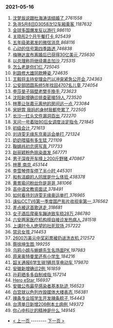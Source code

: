 ### 2021-05-16 
1. [ 沈梦辰说跟杜海涛该结婚了 ](https://s.weibo.com/weibo?q=%23%E6%B2%88%E6%A2%A6%E8%BE%B0%E8%AF%B4%E8%B7%9F%E6%9D%9C%E6%B5%B7%E6%B6%9B%E8%AF%A5%E7%BB%93%E5%A9%9A%E4%BA%86%23&Refer=top) *2761558*
1. [ 急寻5月8日D3058次12车厢乘客 ](https://s.weibo.com/weibo?q=%23%E6%80%A5%E5%AF%BB5%E6%9C%888%E6%97%A5D3058%E6%AC%A112%E8%BD%A6%E5%8E%A2%E4%B9%98%E5%AE%A2%23&Refer=top) *1187632*
1. [ 全球多国爆发反以游行 ](https://s.weibo.com/weibo?q=%23%E5%85%A8%E7%90%83%E5%A4%9A%E5%9B%BD%E7%88%86%E5%8F%91%E5%8F%8D%E4%BB%A5%E6%B8%B8%E8%A1%8C%23&Refer=top) *986110*
1. [ 关晓彤2个月午餐打卡 ](https://s.weibo.com/weibo?q=%23%E5%85%B3%E6%99%93%E5%BD%A42%E4%B8%AA%E6%9C%88%E5%8D%88%E9%A4%90%E6%89%93%E5%8D%A1%23&Refer=top) *925439*
1. [ 五年级弟弟发的微信消息 ](https://s.weibo.com/weibo?q=%23%E4%BA%94%E5%B9%B4%E7%BA%A7%E5%BC%9F%E5%BC%9F%E5%8F%91%E7%9A%84%E5%BE%AE%E4%BF%A1%E6%B6%88%E6%81%AF%23&Refer=top) *868116*
1. [ 心动的信号第四季路透 ](https://s.weibo.com/weibo?q=%23%E5%BF%83%E5%8A%A8%E7%9A%84%E4%BF%A1%E5%8F%B7%E7%AC%AC%E5%9B%9B%E5%AD%A3%E8%B7%AF%E9%80%8F%23&Refer=top) *746838*
1. [ 梅琳达宣布离婚后已获得30亿美元 ](https://s.weibo.com/weibo?q=%23%E6%A2%85%E7%90%B3%E8%BE%BE%E5%AE%A3%E5%B8%83%E7%A6%BB%E5%A9%9A%E5%90%8E%E5%B7%B2%E8%8E%B7%E5%BE%9730%E4%BA%BF%E7%BE%8E%E5%85%83%23&Refer=top) *725630*
1. [ 以总理称将继续袭击加沙 ](https://s.weibo.com/weibo?q=%23%E4%BB%A5%E6%80%BB%E7%90%86%E7%A7%B0%E5%B0%86%E7%BB%A7%E7%BB%AD%E8%A2%AD%E5%87%BB%E5%8A%A0%E6%B2%99%23&Refer=top) *725315*
1. [ 怎么老是你们仨 ](https://s.weibo.com/weibo?q=%23%E6%80%8E%E4%B9%88%E8%80%81%E6%98%AF%E4%BD%A0%E4%BB%AC%E4%BB%A8%23&Refer=top) *725045*
1. [ 利路修大雄同款睡姿 ](https://s.weibo.com/weibo?q=%23%E5%88%A9%E8%B7%AF%E4%BF%AE%E5%A4%A7%E9%9B%84%E5%90%8C%E6%AC%BE%E7%9D%A1%E5%A7%BF%23&Refer=top) *724635*
1. [ 王毅将主持安理会巴以冲突紧急公开会 ](https://s.weibo.com/weibo?q=%E7%8E%8B%E6%AF%85%E5%B0%86%E4%B8%BB%E6%8C%81%E5%AE%89%E7%90%86%E4%BC%9A%E5%B7%B4%E4%BB%A5%E5%86%B2%E7%AA%81%E7%B4%A7%E6%80%A5%E5%85%AC%E5%BC%80%E4%BC%9A&Refer=top) *724363*
1. [ 公安部团圆系统5年找回4707名儿童 ](https://s.weibo.com/weibo?q=%23%E5%85%AC%E5%AE%89%E9%83%A8%E5%9B%A2%E5%9C%86%E7%B3%BB%E7%BB%9F5%E5%B9%B4%E6%89%BE%E5%9B%9E4707%E5%90%8D%E5%84%BF%E7%AB%A5%23&Refer=top) *724054*
1. [ 李莎旻子隔壁老樊手挽手 ](https://s.weibo.com/weibo?q=%23%E6%9D%8E%E8%8E%8E%E6%97%BB%E5%AD%90%E9%9A%94%E5%A3%81%E8%80%81%E6%A8%8A%E6%89%8B%E6%8C%BD%E6%89%8B%23&Refer=top) *723623*
1. [ 沈阳新增确诊排查密接59人 ](https://s.weibo.com/weibo?q=%23%E6%B2%88%E9%98%B3%E6%96%B0%E5%A2%9E%E7%A1%AE%E8%AF%8A%E6%8E%92%E6%9F%A5%E5%AF%86%E6%8E%A559%E4%BA%BA%23&Refer=top) *723520*
1. [ 林墨让张嘉元离他的房间远一点 ](https://s.weibo.com/weibo?q=%23%E6%9E%97%E5%A2%A8%E8%AE%A9%E5%BC%A0%E5%98%89%E5%85%83%E7%A6%BB%E4%BB%96%E7%9A%84%E6%88%BF%E9%97%B4%E8%BF%9C%E4%B8%80%E7%82%B9%23&Refer=top) *723084*
1. [ 宋妍霏 我妈的身材我都夸累了 ](https://s.weibo.com/weibo?q=%23%E5%AE%8B%E5%A6%8D%E9%9C%8F%20%E6%88%91%E5%A6%88%E7%9A%84%E8%BA%AB%E6%9D%90%E6%88%91%E9%83%BD%E5%A4%B8%E7%B4%AF%E4%BA%86%23&Refer=top) *722505*
1. [ 长沙一红头文件漏洞百出 ](https://s.weibo.com/weibo?q=%23%E9%95%BF%E6%B2%99%E4%B8%80%E7%BA%A2%E5%A4%B4%E6%96%87%E4%BB%B6%E6%BC%8F%E6%B4%9E%E7%99%BE%E5%87%BA%23&Refer=top) *722270*
1. [ 天问一号着陆90后女调度淡定指令 ](https://s.weibo.com/weibo?q=%23%E5%A4%A9%E9%97%AE%E4%B8%80%E5%8F%B7%E7%9D%80%E9%99%8690%E5%90%8E%E5%A5%B3%E8%B0%83%E5%BA%A6%E6%B7%A1%E5%AE%9A%E6%8C%87%E4%BB%A4%23&Refer=top) *721845*
1. [ 初级会计 ](https://s.weibo.com/weibo?q=%E5%88%9D%E7%BA%A7%E4%BC%9A%E8%AE%A1&Refer=top) *721613*
1. [ 刘诗雯无缘东京奥运会单打 ](https://s.weibo.com/weibo?q=%23%E5%88%98%E8%AF%97%E9%9B%AF%E6%97%A0%E7%BC%98%E4%B8%9C%E4%BA%AC%E5%A5%A5%E8%BF%90%E4%BC%9A%E5%8D%95%E6%89%93%23&Refer=top) *721324*
1. [ 奶奶喂猫有多生猛 ](https://s.weibo.com/weibo?q=%23%E5%A5%B6%E5%A5%B6%E5%96%82%E7%8C%AB%E6%9C%89%E5%A4%9A%E7%94%9F%E7%8C%9B%23&Refer=top) *721109*
1. [ 鞠婧祎初恋感写真 ](https://s.weibo.com/weibo?q=%23%E9%9E%A0%E5%A9%A7%E7%A5%8E%E5%88%9D%E6%81%8B%E6%84%9F%E5%86%99%E7%9C%9F%23&Refer=top) *717733*
1. [ 赵丽颖粉色挑染直发 ](https://s.weibo.com/weibo?q=%23%E8%B5%B5%E4%B8%BD%E9%A2%96%E7%B2%89%E8%89%B2%E6%8C%91%E6%9F%93%E7%9B%B4%E5%8F%91%23&Refer=top) *567771*
1. [ 男子深夜开车撞上200斤野猪 ](https://s.weibo.com/weibo?q=%23%E7%94%B7%E5%AD%90%E6%B7%B1%E5%A4%9C%E5%BC%80%E8%BD%A6%E6%92%9E%E4%B8%8A200%E6%96%A4%E9%87%8E%E7%8C%AA%23&Refer=top) *470867*
1. [ 林墨 南京 ](https://s.weibo.com/weibo?q=%E6%9E%97%E5%A2%A8%20%E5%8D%97%E4%BA%AC&Refer=top) *453144*
1. [ 李雪琴停车停了半小时 ](https://s.weibo.com/weibo?q=%23%E6%9D%8E%E9%9B%AA%E7%90%B4%E5%81%9C%E8%BD%A6%E5%81%9C%E4%BA%86%E5%8D%8A%E5%B0%8F%E6%97%B6%23&Refer=top) *445301*
1. [ 和有洁癖的人同居是什么体验 ](https://s.weibo.com/weibo?q=%23%E5%92%8C%E6%9C%89%E6%B4%81%E7%99%96%E7%9A%84%E4%BA%BA%E5%90%8C%E5%B1%85%E6%98%AF%E4%BB%80%E4%B9%88%E4%BD%93%E9%AA%8C%23&Refer=top) *438378*
1. [ 黄景瑜问粉丝你是哥哥 ](https://s.weibo.com/weibo?q=%23%E9%BB%84%E6%99%AF%E7%91%9C%E9%97%AE%E7%B2%89%E4%B8%9D%E4%BD%A0%E6%98%AF%E5%93%A5%E5%93%A5%23&Refer=top) *381066*
1. [ 高中语文教资面试 ](https://s.weibo.com/weibo?q=%E9%AB%98%E4%B8%AD%E8%AF%AD%E6%96%87%E6%95%99%E8%B5%84%E9%9D%A2%E8%AF%95&Refer=top) *378491*
1. [ 如何看待刘诗雯无缘奥运单打 ](https://s.weibo.com/weibo?q=%23%E5%A6%82%E4%BD%95%E7%9C%8B%E5%BE%85%E5%88%98%E8%AF%97%E9%9B%AF%E6%97%A0%E7%BC%98%E5%A5%A5%E8%BF%90%E5%8D%95%E6%89%93%23&Refer=top) *376965*
1. [ 诛仙CCTV6第一季度国产影片收视率第一 ](https://s.weibo.com/weibo?q=%23%E8%AF%9B%E4%BB%99CCTV6%E7%AC%AC%E4%B8%80%E5%AD%A3%E5%BA%A6%E5%9B%BD%E4%BA%A7%E5%BD%B1%E7%89%87%E6%94%B6%E8%A7%86%E7%8E%87%E7%AC%AC%E4%B8%80%23&Refer=top) *376562*
1. [ 差点被这首歌送走 ](https://s.weibo.com/weibo?q=%23%E5%B7%AE%E7%82%B9%E8%A2%AB%E8%BF%99%E9%A6%96%E6%AD%8C%E9%80%81%E8%B5%B0%23&Refer=top) *318681*
1. [ 女子酒后爬豪车蹦迪致车损28万 ](https://s.weibo.com/weibo?q=%23%E5%A5%B3%E5%AD%90%E9%85%92%E5%90%8E%E7%88%AC%E8%B1%AA%E8%BD%A6%E8%B9%A6%E8%BF%AA%E8%87%B4%E8%BD%A6%E6%8D%9F28%E4%B8%87%23&Refer=top) *286780*
1. [ 六安两家医疗机构擅自接诊发热病人 ](https://s.weibo.com/weibo?q=%23%E5%85%AD%E5%AE%89%E4%B8%A4%E5%AE%B6%E5%8C%BB%E7%96%97%E6%9C%BA%E6%9E%84%E6%93%85%E8%87%AA%E6%8E%A5%E8%AF%8A%E5%8F%91%E7%83%AD%E7%97%85%E4%BA%BA%23&Refer=top) *281518*
1. [ 上课时令人绝望的社死现场 ](https://s.weibo.com/weibo?q=%23%E4%B8%8A%E8%AF%BE%E6%97%B6%E4%BB%A4%E4%BA%BA%E7%BB%9D%E6%9C%9B%E7%9A%84%E7%A4%BE%E6%AD%BB%E7%8E%B0%E5%9C%BA%23&Refer=top) *257222*
1. [ 禁忌女孩 ](https://s.weibo.com/weibo?q=%E7%A6%81%E5%BF%8C%E5%A5%B3%E5%AD%A9&Refer=top) *214453*
1. [ 2600万美元中奖彩票被扔进洗衣机 ](https://s.weibo.com/weibo?q=%232600%E4%B8%87%E7%BE%8E%E5%85%83%E4%B8%AD%E5%A5%96%E5%BD%A9%E7%A5%A8%E8%A2%AB%E6%89%94%E8%BF%9B%E6%B4%97%E8%A1%A3%E6%9C%BA%23&Refer=top) *212572*
1. [ 蔡徐坤生图 ](https://s.weibo.com/weibo?q=%23%E8%94%A1%E5%BE%90%E5%9D%A4%E7%94%9F%E5%9B%BE%23&Refer=top) *199255*
1. [ 乌鸦小姐与蜥蜴先生名场面PK ](https://s.weibo.com/weibo?q=%23%E4%B9%8C%E9%B8%A6%E5%B0%8F%E5%A7%90%E4%B8%8E%E8%9C%A5%E8%9C%B4%E5%85%88%E7%94%9F%E5%90%8D%E5%9C%BA%E9%9D%A2PK%23&Refer=top) *197983*
1. [ 原来奥特曼里还有小学生 ](https://s.weibo.com/weibo?q=%23%E5%8E%9F%E6%9D%A5%E5%A5%A5%E7%89%B9%E6%9B%BC%E9%87%8C%E8%BF%98%E6%9C%89%E5%B0%8F%E5%AD%A6%E7%94%9F%23&Refer=top) *184216*
1. [ 韶关通报6学生骑1辆共享电动车 ](https://s.weibo.com/weibo?q=%23%E9%9F%B6%E5%85%B3%E9%80%9A%E6%8A%A56%E5%AD%A6%E7%94%9F%E9%AA%911%E8%BE%86%E5%85%B1%E4%BA%AB%E7%94%B5%E5%8A%A8%E8%BD%A6%23&Refer=top) *179870*
1. [ 安徽新增确诊2例 ](https://s.weibo.com/weibo?q=%23%E5%AE%89%E5%BE%BD%E6%96%B0%E5%A2%9E%E7%A1%AE%E8%AF%8A2%E4%BE%8B%23&Refer=top) *161859*
1. [ 孙莉晒多多自制戒指 ](https://s.weibo.com/weibo?q=%23%E5%AD%99%E8%8E%89%E6%99%92%E5%A4%9A%E5%A4%9A%E8%87%AA%E5%88%B6%E6%88%92%E6%8C%87%23&Refer=top) *157214*
1. [ Hero eStar ](https://s.weibo.com/weibo?q=Hero%20eStar&Refer=top) *156937*
1. [ 安徽公布最早感染者基本轨迹 ](https://s.weibo.com/weibo?q=%23%E5%AE%89%E5%BE%BD%E5%85%AC%E5%B8%83%E6%9C%80%E6%97%A9%E6%84%9F%E6%9F%93%E8%80%85%E5%9F%BA%E6%9C%AC%E8%BD%A8%E8%BF%B9%23&Refer=top) *156523*
1. [ 白宫就以色列炸毁媒体大楼表态 ](https://s.weibo.com/weibo?q=%23%E7%99%BD%E5%AE%AB%E5%B0%B1%E4%BB%A5%E8%89%B2%E5%88%97%E7%82%B8%E6%AF%81%E5%AA%92%E4%BD%93%E5%A4%A7%E6%A5%BC%E8%A1%A8%E6%80%81%23&Refer=top) *156381*
1. [ 辣条专业班学生开发辣条粽子 ](https://s.weibo.com/weibo?q=%23%E8%BE%A3%E6%9D%A1%E4%B8%93%E4%B8%9A%E7%8F%AD%E5%AD%A6%E7%94%9F%E5%BC%80%E5%8F%91%E8%BE%A3%E6%9D%A1%E7%B2%BD%E5%AD%90%23&Refer=top) *154443*
1. [ 台湾单日新增206例本土病例 ](https://s.weibo.com/weibo?q=%23%E5%8F%B0%E6%B9%BE%E5%8D%95%E6%97%A5%E6%96%B0%E5%A2%9E206%E4%BE%8B%E6%9C%AC%E5%9C%9F%E7%97%85%E4%BE%8B%23&Refer=top) *149372*
1. [ 你心中科比的精神是什么 ](https://s.weibo.com/weibo?q=%23%E4%BD%A0%E5%BF%83%E4%B8%AD%E7%A7%91%E6%AF%94%E7%9A%84%E7%B2%BE%E7%A5%9E%E6%98%AF%E4%BB%80%E4%B9%88%23&Refer=top) *149145* 

- [ < 上一页 ](https://github.com/able8/weibo-hot-record/blob/master/2021-05-15.md) -------- [ 下一页 > ](https://github.com/able8/weibo-hot-record/blob/master/2021-05-17.md)